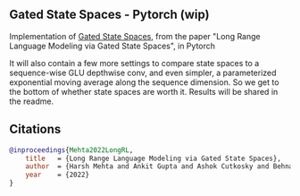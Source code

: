 ## Gated State Spaces - Pytorch (wip)

Implementation of <a href="https://arxiv.org/abs/2206.13947">Gated State Spaces</a>, from the paper "Long Range Language Modeling via Gated State Spaces", in Pytorch

It will also contain a few more settings to compare state spaces to a sequence-wise GLU depthwise conv, and even simpler, a parameterized exponential moving average along the sequence dimension. So we get to the bottom of whether state spaces are worth it. Results will be shared in the readme.

## Citations

```bibtex
@inproceedings{Mehta2022LongRL,
    title   = {Long Range Language Modeling via Gated State Spaces},
    author  = {Harsh Mehta and Ankit Gupta and Ashok Cutkosky and Behnam Neyshabur},
    year    = {2022}
}
```
